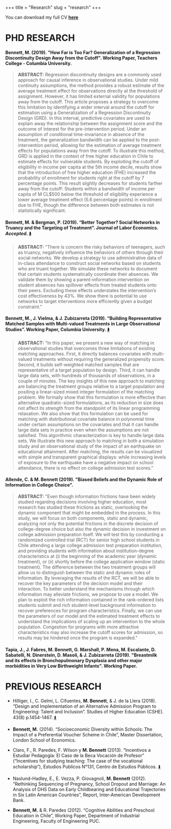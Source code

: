 +++
title = "Research"
slug = "research"
+++

You can download my full CV **[here](/files/CV_mbennett.pdf)**

# PHD RESEARCH 

#### **Bennett, M.** (2019). "How Far is Too Far? Generalization of a Regression Discontinuity Design Away from the Cutoff". Working Paper, Teachers College - Columbia University.<a id="grd"></a>
 
   > **ABSTRACT:** Regression discontinuity designs are a commonly used approach for causal inference in observational studies. Under mild continuity assumptions, the method provides a robust estimate of the average treatment effect for observations directly at the threshold of assignment. However, it has limited external validity for populations away from the cutoff. This article proposes a strategy to overcome this limitation by identifying a wider interval around the cutoff for estimation using a Generalization of a Regression Discontinuity Design (GRD). In this interval, predictive covariates are used to explain away the relationship between the assignment score and the outcome of interest for the pre-intervention period. Under an assumption of conditional time-invariance in absence of the treatment, the generalization bandwidth can be applied to the post-intervention period, allowing for the estimation of average treatment effects for populations away from the cutoff. To illustrate this method, GRD is applied in the context of free higher education in Chile to estimate effects for vulnerable students. By exploiting the cutoff of eligibility in income per capita at the 5th income decile, results show that the introduction of free higher education (FHE) increased the probability of enrollment for students right at the cutoff by 7 percentage points. This result slightly decreases for students farther away from the cutoff: Students within a bandwidth of income per capita of M CL$500 below the threshold of eligibility experience a lower average treatment effect (5.6 percentage points) in enrollment due to FHE, though the difference between both estimates is not statistically significant.
    
#### **Bennett, M**. & Bergman, P. (2019). “Better Together? Social Networks in Truancy and the Targeting of Treatment”. Journal of Labor Economics. *Accepted*. [:arrow_down:](/files/networks_paper.pdf)

   > **ABSTRACT:** "There is concern the risky behaviors of teenagers, such as truancy, negatively influence the behaviors of others through their social networks. We develop a strategy to use administrative data of in-class attendance to construct social networks based on students who are truant together. We simulate these networks to document that certain students systematically coordinate their absences. We validate them by showing a parent-information intervention on student absences has spillover effects from treated students onto their peers. Excluding these effects understates the intervention’s cost effectiveness by 43%. We show there is potential to use networks to target interventions more efficiently given a budget constraint."</sup></sub>

#### **Bennett, M.**, J. Vielma, & J. Zubizarreta (2019). “Building Representative Matched Samples with Multi-valued Treatments in Large Observational Studies”. Working Paper, Columbia University. [:arrow_down:](https://arxiv.org/abs/1810.06707)

   > **ABSTRACT:** "In this paper, we present a new way of matching in observational studies that overcomes three limitations of existing matching approaches. First, it directly balances covariates with multi-valued treatments without requiring the generalized propensity score. Second, it builds self-weighted matched samples that are representative of a target population by design. Third, it can handle large data sets, with hundreds of thousands of observations, in a couple of minutes. The key insights of this new approach to matching are balancing the treatment groups relative to a target population and positing a linear-sized mixed integer formulation of the matching problem. We formally show that this formulation is more effective than alternative quadratic-sized formulations, as its reduction in size does not affect its strength from the standpoint of its linear programming relaxation. We also show that this formulation can be used for matching with distributional covariate balance in polynomial time under certain assumptions on the covariates and that it can handle large data sets in practice even when the assumptions are not satisfied. This algorithmic characterization is key to handle large data sets. We illustrate this new approach to matching in both a simulation study and an observational study of the impact of an earthquake on educational attainment. After matching, the results can be visualized with simple and transparent graphical displays: while increasing levels of exposure to the earthquake have a negative impact on school attendance, there is no effect on college admission test scores."</sup></sub>

#### Allende, C. & **M. Bennett** (2019). "Biased Beliefs and the Dynamic Role of Information in College Choice".<a id="chile-rct"></a>

   > **ABSTRACT:** "Even though information frictions have been widely studied regarding decisions involving higher education, most research has studied these frictions as static, overlooking the dynamic component that might be embedded in the process. In this study, we will focus on both components, static and dynamic, analyzing not only the potential frictions in the discrete decision of college-degree choice but also the dynamic decision in investment on college admission preparation itself. We will test this by conducting a randomized controlled trial (RCT) for senior high school students in Chile attending a large college admission test preparation institution, and providing students with information about institution-degree characteristics at (i) the beginning of the academic year (dynamic treatment), or (ii) shortly before the college application window (static treatment). The difference between the two treatment groups will allow us to distinguish between the static and dynamic roles of information. By leveraging the results of the RCT, we will be able to recover the key parameters of the decision model and their interaction. To better understand the mechanisms through which information may alleviate frictions, we propose to use a model. We plan to exploit the rich information contained in the rank-ordered lists students submit and rich student-level background information to recover preferences for program characteristics. Finally, we can use the parameters of our model and the estimated treatment effects to understand the implications of scaling up an intervention to the whole population. Congestion for programs with more attractive characteristics may also increase the cutoff scores for admission, so results may be hindered once the program is expanded."</sup></sub>

#### Tapia, J., J. Fabres, **M. Bennett**, G. Marshall, P. Mena, M. Escalante, D. Sabatelli, N. Dinerstein, D. Masoli, & J. Zubizarreta (2019). "Breastmilk and its effects in Bronchopulmonary Dysplasia and other major morbidities in Very Low Birthweight Infants". Working Paper.

# PREVIOUS RESEARCH

* Hilliger, I., C. Gelmi, L. Cifuentes, **M. Bennett**,  & J. de la Llera (2018). “Design and Implementation of an Alternative Admission Program to Engineering: Talent and Inclusion”. Studies of Higher Education (CSHE). 43(8) p.1454-1467. [:arrow_down:](https://www.tandfonline.com/doi/abs/10.1080/03075079.2016.1263291?journalCode=cshe20)

* **Bennett, M.** (2014). “Socioeconomic Diversity within Schools: The Impact of a Preferential Voucher Scheme in Chile”, Master Dissertation, London School of Economics.

* Claro, F., R. Paredes, F. Wilson y **M. Bennett** (2013). “Incentivos a Estudiar Pedagogía: El Caso de la Beca Vocación de Profesor” (“Incentives for studying teaching: The case of the vocational scholarship”), Estudios Publicos N°131, Centro de Estudios Públicos. [:arrow_down:](https://www.cepchile.cl/cep/site/artic/20160304/asocfile/20160304100405/rev131_FClaro-RParedes-MBennett-TWilson.pdf)

* Naslund-Hadley, E., E. Vezza, P. Giovagnoli, **M. Bennett** (2012). “Rethinking Sequencing of Pregnancy, School Dropout and Marriage: An Analysis of DHS Data on Early Childbearing and Educational Trajectories in Six Latin American Countries”, Report, Inter-American Development Bank.

* **Bennett, M.** & R. Paredes (2012). “Cognitive Abilities and Preschool Education in Chile”, Working Paper, Department of Industrial Engineering, Faculty of Engineering PUC.
